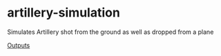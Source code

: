 # artillery-simulation
Simulates Artillery shot from the ground as well as dropped from a plane 

[Outputs](artillery%20simulator/Writeup.pdf)
